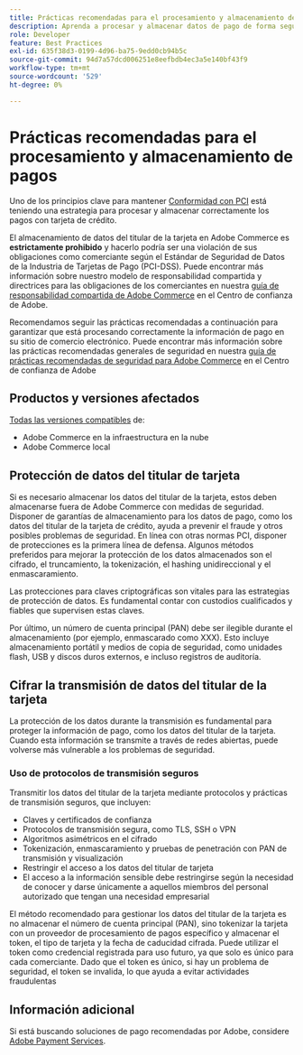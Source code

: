 ```yaml
---
title: Prácticas recomendadas para el procesamiento y almacenamiento de pagos
description: Aprenda a procesar y almacenar datos de pago de forma segura
role: Developer
feature: Best Practices
exl-id: 635f38d3-0199-4d96-ba75-9edd0cb94b5c
source-git-commit: 94d7a57dcd006251e8eefbdb4ec3a5e140bf43f9
workflow-type: tm+mt
source-wordcount: '529'
ht-degree: 0%

---
```


# Prácticas recomendadas para el procesamiento y almacenamiento de pagos

Uno de los principios clave para mantener [Conformidad con PCI](https://experienceleague.adobe.com/docs/commerce-admin/start/compliance/payments/compliance-pci.html) está teniendo una estrategia para procesar y almacenar correctamente los pagos con tarjeta de crédito.

El almacenamiento de datos del titular de la tarjeta en Adobe Commerce es **estrictamente prohibido** y hacerlo podría ser una violación de sus obligaciones como comerciante según el Estándar de Seguridad de Datos de la Industria de Tarjetas de Pago (PCI-DSS). Puede encontrar más información sobre nuestro modelo de responsabilidad compartida y directrices para las obligaciones de los comerciantes en nuestra [guía de responsabilidad compartida de Adobe Commerce](https://www.adobe.com/content/dam/cc/en/trust-center/ungated/whitepapers/experience-cloud/adobe-commerce-shared-responsibility-guide.pdf) en el Centro de confianza de Adobe.

Recomendamos seguir las prácticas recomendadas a continuación para garantizar que está procesando correctamente la información de pago en su sitio de comercio electrónico. Puede encontrar más información sobre las prácticas recomendadas generales de seguridad en nuestra [guía de prácticas recomendadas de seguridad para Adobe Commerce](https://www.adobe.com/content/dam/cc/en/trust-center/ungated/whitepapers/experience-cloud/adobe-commerce-best-practices-guide.pdf) en el Centro de confianza de Adobe

## Productos y versiones afectados

[Todas las versiones compatibles](../../../release/versions.md) de:

* Adobe Commerce en la infraestructura en la nube
* Adobe Commerce local

## Protección de datos del titular de tarjeta

Si es necesario almacenar los datos del titular de la tarjeta, estos deben almacenarse fuera de Adobe Commerce con medidas de seguridad. Disponer de garantías de almacenamiento para los datos de pago, como los datos del titular de la tarjeta de crédito, ayuda a prevenir el fraude y otros posibles problemas de seguridad. En línea con otras normas PCI, disponer de protecciones es la primera línea de defensa. Algunos métodos preferidos para mejorar la protección de los datos almacenados son el cifrado, el truncamiento, la tokenización, el hashing unidireccional y el enmascaramiento.

Las protecciones para claves criptográficas son vitales para las estrategias de protección de datos. Es fundamental contar con custodios cualificados y fiables que supervisen estas claves.

Por último, un número de cuenta principal (PAN) debe ser ilegible durante el almacenamiento (por ejemplo, enmascarado como XXX). Esto incluye almacenamiento portátil y medios de copia de seguridad, como unidades flash, USB y discos duros externos, e incluso registros de auditoría.

## Cifrar la transmisión de datos del titular de la tarjeta

La protección de los datos durante la transmisión es fundamental para proteger la información de pago, como los datos del titular de la tarjeta. Cuando esta información se transmite a través de redes abiertas, puede volverse más vulnerable a los problemas de seguridad.

### Uso de protocolos de transmisión seguros

Transmitir los datos del titular de la tarjeta mediante protocolos y prácticas de transmisión seguros, que incluyen:

* Claves y certificados de confianza
* Protocolos de transmisión segura, como TLS, SSH o VPN
* Algoritmos asimétricos en el cifrado
* Tokenización, enmascaramiento y pruebas de penetración con PAN de transmisión y visualización
* Restringir el acceso a los datos del titular de tarjeta
* El acceso a la información sensible debe restringirse según la necesidad de conocer y darse únicamente a aquellos miembros del personal autorizado que tengan una necesidad empresarial

El método recomendado para gestionar los datos del titular de la tarjeta es no almacenar el número de cuenta principal (PAN), sino tokenizar la tarjeta con un proveedor de procesamiento de pagos específico y almacenar el token, el tipo de tarjeta y la fecha de caducidad cifrada. Puede utilizar el token como credencial registrada para uso futuro, ya que solo es único para cada comerciante. Dado que el token es único, si hay un problema de seguridad, el token se invalida, lo que ayuda a evitar actividades fraudulentas

## Información adicional

Si está buscando soluciones de pago recomendadas por Adobe, considere [Adobe Payment Services](https://experienceleague.adobe.com/docs/commerce-merchant-services/payment-services/overview.html).

